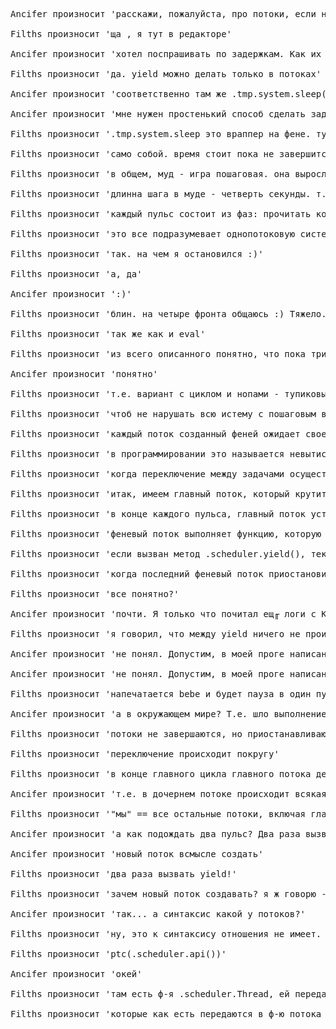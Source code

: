 <pre>
Ancifer произносит 'расскажи, пожалуйста, про потоки, если не трудно :)'

Filths произносит 'ща , я тут в редакторе'

Ancifer произносит 'хотел поспрашивать по задержкам. Как их реализовывать? Нашел в одной из мобпрог delay, но не понял как реализовано. Что-то там с потоками, вроде?'

Filths произносит 'да. yield можно делать только в потоках'

Ancifer произносит 'соответственно там же .tmp.system.sleep()'

Ancifer произносит 'мне нужен простенький способ сделать задержку в 1-2 секунды :) Пытался nop'ами, как в асме, но не получилось :)'

Filths произносит '.tmp.system.sleep это враппер на фене. тупо цикл от нуля до числа переданного в параметры с yield'ом в теле'

Filths произносит 'само собой. время стоит пока не завершится триггер. ща объясню про потоки..'

Filths произносит 'в общем, муд - игра пошаговая. она выросла из настольных игр.. там все ходят по очереди'

Filths произносит 'длинна шага в муде - четверть секунды. т.н пульс'

Filths произносит 'каждый пульс состоит из фаз: прочитать команды из сокетов, выполнить по одной команде от каждого клиента и бработать все тики в мире (файт апдэйт, ареа апдэйт и т.п.)'

Filths произносит 'это все подразумевает однопотоковую систему. т.е. один единственный поток обслуживает всех клиентов и делает все насвете'

Filths произносит 'так. на чем я остановился :)'

Filths произносит 'а, да'

Ancifer произносит ':)'

Filths произносит 'блин. на четыре фронта общаюсь :) Тяжело. в общем, тригера вызываются из этого главного потока'

Filths произносит 'так же как и eval'

Filths произносит 'из всего описанного понятно, что пока триггер не закончится, никто ничего не увидит и вообще ничего не произойдет во всем мире?'

Ancifer произносит 'понятно'

Filths произносит 'т.е. вариант с циклом и нопами - тупиковый ход. особенно, если надо ждать какого-то события'

Filths произносит 'чтоб не нарушать всю истему с пошаговым выполнением команд, феневые потоки обавляют просто еще одну стадию в главный цикл'

Filths произносит 'каждый поток созданный феней ожидает своей очереди, а не выполняется одновременно с другими потоками и главным циклом.'

Filths произносит 'в программировании это называется невытисняющая многозадачность'

Filths произносит 'когда переключение между задачами осуществляется не автоматически, когда истечет время отведенное для нее, а тогда, когда текущая задача сама об этом попросит.'

Filths произносит 'итак, имеем главный поток, который крутится в главном цикле и кучу феневых потоков, которые ждут своей очереди.'

Filths произносит 'в конце каждого пульса, главный поток уступает место следующему (феневому) потоку.'

Filths произносит 'феневый поток выполняет функцию, которую в него передали до тех пор, пока она не завершится, либо из нее не будет вызван метод .scheduler.yield()'

Filths произносит 'если вызван метод .scheduler.yield(), текущий поток приостанавливается и продолжает выполнение следующий'

Filths произносит 'когда последний феневый поток приостановится, управление возвращается в главный поток и цикл начинается сначала'

Filths произносит 'все понятно?'

Ancifer произносит 'почти. Я только что почитал ещ╓ логи с Киндой, ты там написал, что между йилдами нельзя ничего выполнять. А тут ты говоришь, что йилд передает управление следующему потоку'

Filths произносит 'я говорил, что между yield ничего не происходит, помимо того, что написано в твоей проге.'

Ancifer произносит 'не понял. Допустим, в моей проге написано ch.act("bebe")'

Ancifer произносит 'не понял. Допустим, в моей проге написано ch.act("bebe"); .tmp.yield() - что произойдет?'

Filths произносит 'напечатается bebe и будет пауза в один пульс'

Ancifer произносит 'а в окружающем мире? Т.е. шло выполнение основног потока. Прош╓л пульс, выполнился  act(bebe), закончилось выполнение порожденного потока, потом пошел второй пульс, так?'

Filths произносит 'потоки не завершаются, но приостанавливаются. потом продолжают с того же места. суть в том, что в любой момент реального времени, выполняется ровно один поток. они переключаются между собой только с помощью yield'

Filths произносит 'переключение происходит покругу'

Filths произносит 'в конце главного цикла главного потока делается yield. и пока все феневые потоки не сделают yield, главный поток не продолжится'

Ancifer произносит 'т.е. в дочернем потоке происходит всякая фигня. Она будет происходить до тех пор, пока мы не вызовем yield. И если его не вызывать, то мы так и будем бесконечно ждать вызова. Так?'

Filths произносит '"мы" == все остальные потоки, включая главный'

Ancifer произносит 'а как подождать два пульс? Два раза вызвать поток?'

Ancifer произносит 'новый поток всмысле создать'

Filths произносит 'два раза вызвать yield!'

Filths произносит 'зачем новый поток создавать? я ж говорю - при yield поток не завершается. он приостанавливается на время, пока выполняются остальные потоки'

Ancifer произносит 'так... а синтаксис какой у потоков?'

Filths произносит 'ну, это к синтаксису отношения не имеет. апи.'

Filths произносит 'ptc(.scheduler.api())'

Ancifer произносит 'окей'

Filths произносит 'там есть ф-я .scheduler.Thread, ей передается ф-я потока, которую надо запустить в новом потоке, кроме этого в Thread передается произвольное количество аргументов'

Filths произносит 'которые как есть передаются в ф-ю потока '

</pre>
